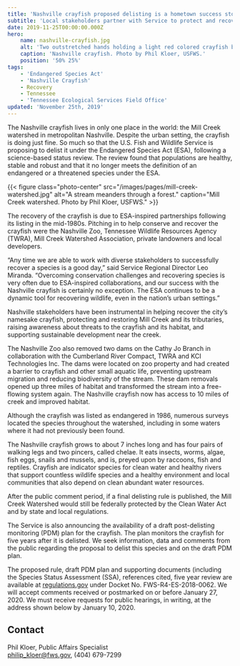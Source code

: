 ```yaml
---
title: 'Nashville crayfish proposed delisting is a hometown success story'
subtitle: 'Local stakeholders partner with Service to protect and recover crayfish found in the heart of America’s music city'
date: 2019-11-25T00:00:00.000Z
hero:
    name: nashville-crayfish.jpg
    alt: 'Two outstretched hands holding a light red colored crayfish by the claws'
    caption: 'Nashville crayfish. Photo by Phil Kloer, USFWS.'
    position: '50% 25%'
tags:
    - 'Endangered Species Act'
    - 'Nashville Crayfish'
    - Recovery
    - Tennessee
    - 'Tennessee Ecological Services Field Office'
updated: 'November 25th, 2019'
---
```


The Nashville crayfish lives in only one place in the world: the Mill Creek watershed in metropolitan Nashville. Despite the urban setting, the crayfish is doing just fine. So much so that the U.S. Fish and Wildlife Service is proposing to delist it under the Endangered Species Act (ESA), following a science-based status review. The review found that populations are healthy, stable and robust and that it no longer meets the definition of an endangered or a threatened species under the ESA.

{{< figure class="photo-center" src="/images/pages/mill-creek-watershed.jpg" alt="A stream meanders through a forest." caption="Mill Creek watershed. Photo by Phil Kloer, USFWS." >}}

The recovery of the crayfish is due to ESA-inspired partnerships following its listing in the mid-1980s. Pitching in to help conserve and recover the crayfish were the Nashville Zoo, Tennessee Wildlife Resources Agency (TWRA), Mill Creek Watershed Association, private landowners and local developers.

“Any time we are able to work with diverse stakeholders to successfully recover a species is a good day,” said Service Regional Director Leo Miranda. “Overcoming conservation challenges and recovering species is very often due to ESA-inspired collaborations, and our success with the Nashville crayfish is certainly no exception. The ESA continues to be a dynamic tool for recovering wildlife, even in the nation’s urban settings.”

Nashville stakeholders have been instrumental in helping recover the city’s namesake crayfish, protecting and restoring Mill Creek and its tributaries, raising awareness about threats to the crayfish and its habitat, and supporting sustainable development near the creek.

The Nashville Zoo also removed two dams on the Cathy Jo Branch in collaboration with the Cumberland River Compact, TWRA and KCI Technologies Inc. The dams were located on zoo property and had created a barrier to crayfish and other small aquatic life, preventing upstream migration and reducing biodiversity of the stream. These dam removals opened up three miles of habitat and transformed the stream into a free-flowing system again. The Nashville crayfish now has access to 10 miles of creek and improved habitat.

Although the crayfish was listed as endangered in 1986, numerous surveys located the species throughout the watershed, including in some waters where it had not previously been found.

The Nashville crayfish grows to about 7 inches long and has four pairs of walking legs and two pincers, called chelae. It eats insects, worms, algae, fish eggs, snails and mussels, and is, preyed upon by raccoons, fish and reptiles. Crayfish are indicator species for clean water and healthy rivers that support countless wildlife species and a healthy environment and local communities that also depend on clean abundant water resources.

After the public comment period, if a final delisting rule is published, the Mill Creek Watershed would still be federally protected by the Clean Water Act and by state and local regulations.

The Service is also announcing the availability of a draft post-delisting monitoring (PDM) plan for the crayfish. The plan monitors the crayfish for five years after it is delisted. We seek information, data and comments from the public regarding the proposal to delist this species and on the draft PDM plan.

The proposed rule, draft PDM plan and supporting documents (including the Species Status Assessment (SSA), references cited, five year review are available at [regulations.gov](https://www.regulations.gov) under Docket No. FWS-R4-ES-2018-0062.  We will accept comments received or postmarked on or before January 27, 2020.  We must receive requests for public hearings, in writing, at the address shown below by January 10, 2020.

## Contact

Phil Kloer, Public Affairs Specialist  
[philip_kloer@fws.gov](mailto:philip_kloer@fws.gov), (404) 679-7299